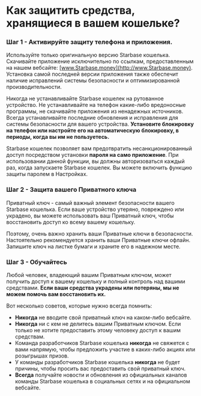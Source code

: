 # Как защитить средства, хранящиеся в вашем кошельке?

### Шаг 1 - Активируйте защиту телефона и приложения.

Используйте только оригинальную версию Starbase кошелька. Скачивайте приложение исключительно по ссылкам, предоставленным на нашем вебсайте: [www.Starbase.money](http://www.Starbase.money). Установка самой последней версии приложения также обеспечит наличие исправлений системы безопасности и оптимизированной производительности.

Никогда не устанавливайте Starbase кошелек на рутованное устройство. Не устанавливайте на телефон какие-либо вредоносные программы, не скачивайте приложения из ненадежных источников. Всегда устанавливайте последние обновления и исправления для системы безопасности для вашего устройства. **Установите блокировку на телефон или настройте его на автоматическую блокировку, в периоды, когда вы им не пользуетесь.**

Starbase кошелек позволяет вам предотвратить несанкционированный доступ посредством установки **пароля на само приложение**. При использовании данной функции, вы должны авторизоваться каждый раз, когда запускаете Starbase кошелек. Вы можете включить функцию защиты паролем в Настройках.

### Шаг 2 - Защита вашего Приватного ключа

Приватный ключ - самый важный элемент безопасности вашего Starbase кошелька. Если ваше устройство утеряно, повреждено или украдено, вы можете использовать ваш Приватный ключ, чтобы восстановить доступ ко всему вашему кошельку.

Поэтому, очень важно хранить ваши Приватные ключи в безопасности. Настоятельно рекомендуется хранить ваши Приватные ключи офлайн. Запишите ключ на листке бумаги и храните его в надежном месте.

### Шаг 3 - Обучайтесь

Любой человек, владеющий вашим Приватным ключом, может получить доступ к вашему кошельку и полный контроль над вашими средствами. **Если ваши средства украдены или потеряны, мы не можем помочь вам восстановить их.**

Вот несколько советов, которые нужно всегда помнить:

- **Никогда** не вводите свой приватный ключ на каком-либо вебсайте.
- **Никогда** ни с кем не делитесь вашим Приватным ключом. Если только не хотите предоставить этому человеку доступ к вашим средствам.
- Команда разработчиков Starbase кошелька **никогда** не свяжется с вами напрямую, чтобы предложить участие в каких-либо акциях или розыгрышах призов.
- У команды разработчиков Starbase кошелька **никогда** не будет причины, чтобы просить вас предоставить свой приватный ключ.
- **Всегда** получайте новости и обновления из официальных каналов команды Starbase кошелька в социальных сетях и на официальном вебсайте.
